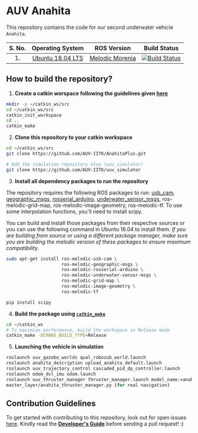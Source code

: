 
# AUV Anahita

This repository contains the code for our second underwater vehicle `Anahita`. 


| S. No. 	| Operating System 	|  ROS Version 	| Build Status 	|
|:------:	|:----------------:	|:------------:	|:------------:	|
| 1.     	| [Ubuntu 18.04 LTS](http://releases.ubuntu.com/18.04/) 	| [Melodic Morenia](http://wiki.ros.org/Melodic) 	|  [![Build Status](https://travis-ci.org/AUV-IITK/AnahitaPlus.svg?branch=master)](https://travis-ci.org/AUV-IITK/Anahita)|

## How to build the repository?

1. **Create a catkin worspace following the guidelines given [here](http://wiki.ros.org/catkin/Tutorials/create_a_workspace)**
```bash
mkdir -p ~/catkin_ws/src
cd ~/catkin_ws/src
catkin_init_workspace
cd ..
catkin_make
```

2. **Clone this repository to your catkin workspace**
```bash
cd ~/catkin_ws/src
git clone https://github.com/AUV-IITK/AnahitaPlus.git

# Add the simulation repository also (uuv_simulator)
git clone https://github.com/AUV-IITK/uuv_simulator
```

3. **Install all dependency packages to run the repository**

The repository requires the following ROS packages to run: [usb_cam](http://wiki.ros.org/usb_cam), [geographic_msgs](http://wiki.ros.org/geometry_msgs), [rosserial_arduino](http://wiki.ros.org/rosserial_arduino), [underwater_sensor_msgs](http://wiki.ros.org/underwater_sensor_msgs), ros-melodic-grid-map, ros-melodic-image-geometry, ros-melodic-tf. To use some interpolation functions, you'll need to install scipy.

You can build and install those packages from their respective sources or you can use the following command in Ubuntu 16.04 to install them. *If you are building from source or using a different package manager, make sure you are building the melodic version of these packages to ensure maximum compatibility.*

```bash
sudo apt-get install ros-melodic-usb-cam \
                     ros-melodic-geographic-msgs \
                     ros-melodic-rosserial-arduino \
                     ros-melodic-underwater-sensor-msgs \
                     ros-melodic-grid-map \
                     ros-melodic-image-geometry \
                     ros-melodic-tf

pip install scipy
```

4. **Build the package using [`catkin_make`](http://wiki.ros.org/catkin/commands/catkin_make)**
```bash
cd ~/catkin_ws
# To maximize performance, build the workspace in Release mode
catkin_make -DCMAKE_BUILD_TYPE=Release
```

5. **Launching the vehicle in simulation**
```bash
roslaunch uuv_gazebo_worlds qual_robosub_world.launch 
roslaunch anahita_description upload_anahita_default.launch
roslaunch uuv_trajectory_control cascaded_pid_dp_controller.launch
roslaunch odom_dvl_imu odom.launch
roslaunch uuv_thruster_manager thruster_manager.launch model_name:=anahita (for simulation)
master_layer/anahita_thruster_manager.py (for real navigation) 
```

## Contribution Guidelines

To get started with contributing to this repository, look out for open issues [here](https://github.com/AUV-IITK/auv2018/issues). Kindly read the [__Developer's Guide__](https://github.com/AUV-IITK/AUVWiki/wiki/Developers-Guide) before sending a pull request! :)



